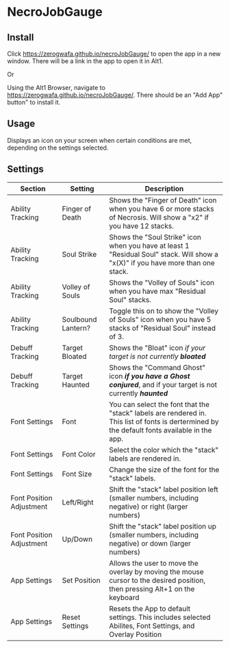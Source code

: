 # NecroJobGauge

## Install
Click https://zerogwafa.github.io/necroJobGauge/ to open the app in a new window.  There will be a link in the app to open it in Alt1.

Or 

Using the Alt1 Browser, navigate to https://zerogwafa.github.io/necroJobGauge/.  There should be an "Add App" button" to install it.

## Usage
Displays an icon on your screen when certain conditions are met, depending on the settings selected.

## Settings
| Section | Setting | Description |
| --- | --- | --- |
| Ability Tracking | Finger of Death | Shows the "Finger of Death" icon when you have 6 or more stacks of Necrosis.  Will show a "x2" if you have 12 stacks. |
| Ability Tracking | Soul Strike | Shows the "Soul Strike" icon when you have at least 1 "Residual Soul" stack.  Will show a "x(X)" if you have more than one stack. |
| Ability Tracking | Volley of Souls | Shows the "Volley of Souls" icon when you have max "Residual Soul" stacks. |
| Ability Tracking | Soulbound Lantern? | Toggle this on to show the "Volley of Souls" icon when you have 5 stacks of "Residual Soul" instead of 3.|
| Debuff Tracking | Target Bloated | Shows the "Bloat" icon *if your target is not currently ***bloated**** |
| Debuff Tracking | Target Haunted | Shows the "Command Ghost" icon ***if you have a Ghost conjured***, and if your target is not currently ***haunted***|
| Font Settings | Font | You can select the font that the "stack" labels are rendered in.  This list of fonts is dertermined by the default fonts available in the app. |
| Font Settings | Font Color | Select the color which the "stack" labels are rendered in. |
| Font Settings | Font Size | Change the size of the font for the "stack" labels. |
| Font Position Adjustment | Left/Right | Shift the "stack" label position left (smaller numbers, including negative) or right (larger numbers)|
| Font Position Adjustment | Up/Down | Shift the "stack" label position up (smaller numbers, including negative) or down (larger numbers) |
| App Settings | Set Position | Allows the user to move the overlay by moving the mouse cursor to the desired position, then pressing Alt+1 on the keyboard |
| App Settings | Reset Settings | Resets the App to default settings.  This includes selected Abilites, Font Settings, and Overlay Position |

